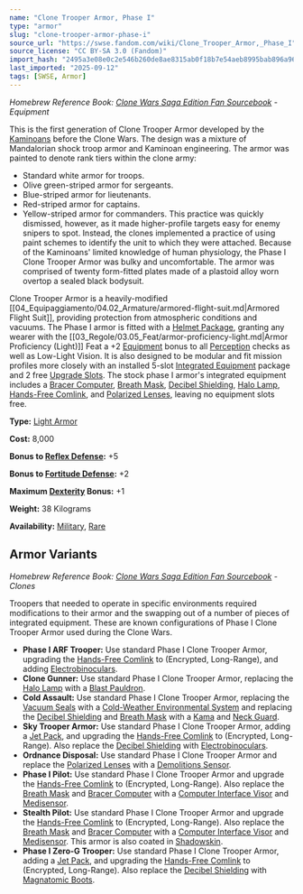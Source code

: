 ```yaml
---
name: "Clone Trooper Armor, Phase I"
type: "armor"
slug: "clone-trooper-armor-phase-i"
source_url: "https://swse.fandom.com/wiki/Clone_Trooper_Armor,_Phase_I"
source_license: "CC BY-SA 3.0 (Fandom)"
import_hash: "2495a3e08e0c2e546b260de8ae8315ab0f18b7e54aeb8995bab896a9638ea82c"
last_imported: "2025-09-12"
tags: [SWSE, Armor]
---
```

*Homebrew Reference Book: [Clone Wars Saga Edition Fan Sourcebook](https://swse.fandom.com/wiki/Clone_Wars_Saga_Edition_Fan_Sourcebook) - Equipment*

This is the first generation of Clone Trooper Armor developed by the [Kaminoans](https://swse.fandom.com/wiki/Kaminoans) before the Clone Wars. The design was a mixture of Mandalorian shock troop armor and Kaminoan engineering. The armor was painted to denote rank tiers within the clone army: 
- Standard white armor for troops.
- Olive green-striped armor for sergeants.
- Blue-striped armor for lieutenants.
- Red-striped armor for captains.
- Yellow-striped armor for commanders.
This practice was quickly dismissed, however, as it made higher-profile targets easy for enemy snipers to spot. Instead, the clones implemented a practice of using paint schemes to identify the unit to which they were attached. Because of the Kaminoans' limited knowledge of human physiology, the Phase I Clone Trooper Armor was bulky and uncomfortable. The armor was comprised of twenty form-fitted plates made of a plastoid alloy worn overtop a sealed black bodysuit. 

Clone Trooper Armor is a heavily-modified [[04_Equipaggiamento/04.02_Armature/armored-flight-suit.md|Armored Flight Suit]], providing protection from atmospheric conditions and vacuums. The Phase I armor is fitted with a [Helmet Package](https://swse.fandom.com/wiki/Helmet_Package), granting any wearer with the [[03_Regole/03.05_Feat/armor-proficiency-light.md|Armor Proficiency (Light)]] Feat a +2 [Equipment](https://swse.fandom.com/wiki/Equipment) bonus to all [Perception](https://swse.fandom.com/wiki/Perception) checks as well as Low-Light Vision. It is also designed to be modular and fit mission profiles more closely with an installed 5-slot [Integrated Equipment](https://swse.fandom.com/wiki/Integrated_Equipment) package and 2 free [Upgrade Slots](https://swse.fandom.com/wiki/Upgrade_Slots). The stock phase I armor's integrated equipment includes a [Bracer Computer](https://swse.fandom.com/wiki/Bracer_Computer), [Breath Mask](https://swse.fandom.com/wiki/Breath_Mask), [Decibel Shielding](https://swse.fandom.com/wiki/Decibel_Shielding), [Halo Lamp](https://swse.fandom.com/wiki/Halo_Lamp), [Hands-Free Comlink](https://swse.fandom.com/wiki/Hands-Free_Comlink), and [Polarized Lenses](https://swse.fandom.com/wiki/Polarized_Lenses), leaving no equipment slots free.

**Type:** [Light Armor](https://swse.fandom.com/wiki/Light_Armor)

**Cost:** 8,000

**Bonus to [Reflex Defense](https://swse.fandom.com/wiki/Reflex_Defense):** +5

**Bonus to [Fortitude Defense](https://swse.fandom.com/wiki/Fortitude_Defense):** +2

**Maximum [Dexterity](https://swse.fandom.com/wiki/Dexterity) Bonus:** +1

**Weight:** 38 Kilograms

**Availability:** [Military](https://swse.fandom.com/wiki/Military), [Rare](https://swse.fandom.com/wiki/Rare)
## Armor Variants
*Homebrew Reference Book: [Clone Wars Saga Edition Fan Sourcebook](https://swse.fandom.com/wiki/Clone_Wars_Saga_Edition_Fan_Sourcebook) - Clones*

Troopers that needed to operate in specific environments required modifications to their armor and the swapping out of a number of pieces of integrated equipment. These are known configurations of Phase I Clone Trooper Armor used during the Clone Wars.
- **Phase I ARF Trooper:** Use standard Phase I Clone Trooper Armor, upgrading the [Hands-Free Comlink](https://swse.fandom.com/wiki/Hands-Free_Comlink) to (Encrypted, Long-Range), and adding [Electrobinoculars](https://swse.fandom.com/wiki/Electrobinoculars).
- **Clone Gunner:** Use standard Phase I Clone Trooper Armor, replacing the [Halo Lamp](https://swse.fandom.com/wiki/Halo_Lamp) with a [Blast Pauldron](https://swse.fandom.com/wiki/Blast_Pauldron).
- **Cold Assault:** Use standard Phase I Clone Trooper Armor, replacing the [Vacuum Seals](https://swse.fandom.com/wiki/Vacuum_Seals) with a [Cold-Weather Environmental System](https://swse.fandom.com/wiki/Cold-Weather_Environmental_System) and replacing the [Decibel Shielding](https://swse.fandom.com/wiki/Decibel_Shielding) and [Breath Mask](https://swse.fandom.com/wiki/Breath_Mask) with a [Kama](https://swse.fandom.com/wiki/Kama) and [Neck Guard](https://swse.fandom.com/wiki/Neck_Guard).
- **Sky Trooper Armor:** Use standard Phase I Clone Trooper Armor, adding a [Jet Pack](https://swse.fandom.com/wiki/Jet_Pack), and upgrading the [Hands-Free Comlink](https://swse.fandom.com/wiki/Hands-Free_Comlink) to (Encrypted, Long-Range). Also replace the [Decibel Shielding](https://swse.fandom.com/wiki/Decibel_Shielding) with [Electrobinoculars](https://swse.fandom.com/wiki/Electrobinoculars).
- **Ordnance Disposal:** Use standard Phase I Clone Trooper Armor and replace the [Polarized Lenses](https://swse.fandom.com/wiki/Polarized_Lenses) with a [Demolitions Sensor](https://swse.fandom.com/wiki/Demolitions_Sensor).
- **Phase I Pilot:** Use standard Phase I Clone Trooper Armor and upgrade the [Hands-Free Comlink](https://swse.fandom.com/wiki/Hands-Free_Comlink) to (Encrypted, Long-Range). Also replace the [Breath Mask](https://swse.fandom.com/wiki/Breath_Mask) and [Bracer Computer](https://swse.fandom.com/wiki/Bracer_Computer) with a [Computer Interface Visor](https://swse.fandom.com/wiki/Computer_Interface_Visor) and [Medisensor](https://swse.fandom.com/wiki/Medisensor).
- **Stealth Pilot:** Use standard Phase I Clone Trooper Armor and upgrade the [Hands-Free Comlink](https://swse.fandom.com/wiki/Hands-Free_Comlink) to (Encrypted, Long-Range). Also replace the [Breath Mask](https://swse.fandom.com/wiki/Breath_Mask) and [Bracer Computer](https://swse.fandom.com/wiki/Bracer_Computer) with a [Computer Interface Visor](https://swse.fandom.com/wiki/Computer_Interface_Visor) and [Medisensor](https://swse.fandom.com/wiki/Medisensor). This armor is also coated in [Shadowskin](https://swse.fandom.com/wiki/Shadowskin).
- **Phase I Zero-G Trooper:** Use standard Phase I Clone Trooper Armor, adding a [Jet Pack](https://swse.fandom.com/wiki/Jet_Pack), and upgrading the [Hands-Free Comlink](https://swse.fandom.com/wiki/Hands-Free_Comlink) to (Encrypted, Long-Range). Also replace the [Decibel Shielding](https://swse.fandom.com/wiki/Decibel_Shielding) with [Magnatomic Boots](https://swse.fandom.com/wiki/Magnatomic_Boots).